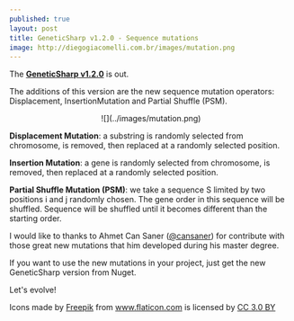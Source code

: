 ```yaml
---
published: true
layout: post
title: GeneticSharp v1.2.0 - Sequence mutations
image: http://diegogiacomelli.com.br/images/mutation.png
---
```

The **[GeneticSharp v1.2.0](https://github.com/giacomelli/GeneticSharp)** is out.
 
The additions of this version are the new sequence mutation operators: Displacement, InsertionMutation and Partial Shuffle (PSM).

<center>
![](../images/mutation.png)
</center>

**Displacement Mutation**: a substring is randomly selected from chromosome, is removed, then replaced at a randomly selected position.

**Insertion Mutation**: a gene is randomly selected from chromosome, is removed, then replaced at a randomly selected position.

**Partial Shuffle Mutation (PSM)**: we take a sequence S limited by two positions i and j randomly chosen. The gene order in this sequence will be shuffled. Sequence will be shuffled until it becomes different than the starting order.

I would like to thanks to Ahmet Can Saner ([@cansaner](https://github.com/cansaner)) for contribute with those great new mutations that him developed during his master degree.

If you want to use the new mutations in your project, just get the new GeneticSharp version from Nuget.

Let's evolve!


<div>Icons made by <a href="http://www.freepik.com" title="Freepik">Freepik</a> from <a href="http://www.flaticon.com" title="Flaticon">www.flaticon.com</a> is licensed by <a href="http://creativecommons.org/licenses/by/3.0/" title="Creative Commons BY 3.0" target="_blank">CC 3.0 BY</a></div>
